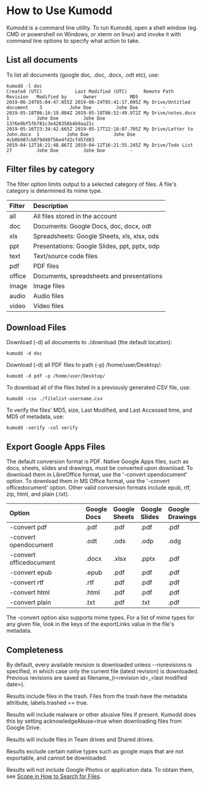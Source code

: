 # How to Use Kumodd

Kumodd is a command line utility. To run Kumodd, open a shell window (eg. CMD or
powershell on Windows, or xterm on linux) and invoke it with command line options to
specify what action to take.

## List all documents

To list all documents (google doc, .doc, .docx, .odt etc), use:
``` shell
kumodd -l doc
Created (UTC)            Last Modified (UTC)      Remote Path                   Revision   Modified by      Owner            MD5                       
2019-06-24T05:04:47.055Z 2019-06-24T05:41:17.095Z My Drive/Untitled document    3          Johe Doe         Johe Doe         -
2019-05-18T06:16:19.084Z 2019-05-18T06:52:49.972Z My Drive/notes.docx           1          Johe Doe         Johe Doe         1376e9bf5fb781c3e428356b4b9aa21c
2019-05-16T23:34:42.665Z 2019-05-17T22:18:07.705Z My Drive/Letter to John.docx  1          Johe Doe         Johe Doe         4cb0b987cb879d48f56e4fd2cfd57d83
2019-04-12T16:21:48.867Z 2019-04-12T16:21:55.245Z My Drive/Todo List            27         Johe Doe         Johe Doe         -                   
```

## Filter files by category

The filter option limits output to a selected category of files.  A file's category is
determined its mime type.

Filter	| Description 
:------	| :-----------
all	| All files stored in the account
doc	| Documents: Google Docs, doc, docx, odt
xls	| Spreadsheets: Google Sheets, xls, xlsx, ods
ppt	| Presentations: Google Slides, ppt, pptx, odp
text	| Text/source code files
pdf	| PDF files
office	| Documents, spreadsheets and presentations
image	| Image files
audio	| Audio files
video	| Video files

## Download Files

Download (-d) all documents to ./download (the default location):

    kumodd -d doc

Download (-d) all PDF files to path (-p) /home/user/Desktop/:

    kumodd -d pdf -p /home/user/Desktop/

To download all of the files listed in a previously generated CSV file, use:

    kumodd -csv ./filelist-username.csv

To verify the files' MD5, size, Last Modified, and Last Accessed time, and MD5 of
metadata, use:

    kumodd -verify -col verify

## Export Google Apps Files

The default conversion format is PDF.  Native Google Apps files, such as docs, sheets,
slides and drawings, must be converted upon download.  To download them in LibreOffice
format, use the '-convert opendocument' option.  To download them in MS Office format,
use the '-convert officedocument' option.  Other valid conversion formats include epub,
rtf, zip, html, and plain (.txt).

Option			| Google<br/>Docs | Google<br/>Sheets | Google<br/>Slides | Google<br/>Drawings
:------			| :-----------	  | :-----------  | :----------- | :-----------
-convert pdf		| .pdf	| .pdf	| .pdf	| .pdf
-convert opendocument	| .odt	| .ods	| .odp	| .odg
-convert officedocument	| .docx	| .xlsx	| .pptx	| .pdf
-convert epub		| .epub	| .pdf	| .pdf	| .pdf
-convert rtf		| .rtf	| .pdf	| .pdf	| .pdf
-convert html		| .html	| .pdf	| .pdf	| .pdf
-convert plain		| .txt 	| .pdf	| .txt	| .pdf

The -convert option also supports mime types.  For a list of mime types for any given
file, look in the keys of the exportLinks value in the file's metadata.

## Completeness

By default, every available revision is downloaded unless --norevisions is specified, in
which case only the current file (latest revision) is downloaded.  Previous
revisions are saved as filename_(r\<revision id\>_\<last modified date\>).

Results include files in the trash. Files from the trash have the metadata attribute,
labels.trashed == true.

Results will include malware or other abusive files if present. Kumodd does this by
setting acknowledgeAbuse=true when downloading files from Google Drive.

Results will include files in Team drives and Shared drives.

Results exclude certain native types such as google maps that are not exportable, and
cannot be downloaded.

Results will not include Google Photos or application data.  To obtain them, see [Scope
in How to Search for Files](/guide/Search-Query/#scope).

